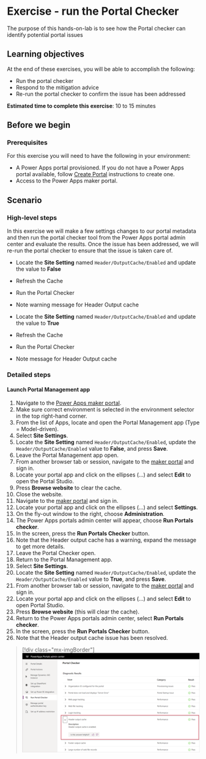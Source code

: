 # Exercise - run the Portal Checker

The purpose of this hands-on-lab is to see how the Portal checker can identify potential portal issues

## Learning objectives

At the end of these exercises, you will be able to accomplish the following:

* Run the portal checker
* Respond to the mitigation advice
* Re-run the portal checker to confirm the issue has been addressed

**Estimated time to complete this exercise**: 10 to 15 minutes

## Before we begin

### Prerequisites

For this exercise you will need to have the following in your environment:

* A Power Apps portal provisioned. If you do not have a Power Apps portal available, follow [Create Portal](https://docs.microsoft.com/powerapps/maker/portals/create-portal/?azure-portal=true) instructions to create one.
* Access to the Power Apps maker portal.

## Scenario

### High-level steps

In this exercise we will make a few settings changes to our portal metadata and then run the portal checker tool from the Power Apps portal admin center and evaluate the results. Once the issue has been addressed, we will re-run the portal checker to ensure that the issue is taken care of.

* Locate the **Site Setting** named `Header/OutputCache/Enabled` and update the value to **False**

* Refresh the Cache

* Run the Portal Checker

* Note warning message for Header Output cache

* Locate the **Site Setting** named `Header/OutputCache/Enabled` and update the value to **True**

* Refresh the Cache

* Run the Portal Checker

* Note message for Header Output cache

### Detailed steps

#### Launch Portal Management app

1. Navigate to the [Power Apps maker portal](https://make.powerapps.com/?azure-portal=true).
1. Make sure correct environment is selected in the environment selector in the top right-hand corner.
1. From the list of Apps, locate and open the Portal Management app (Type = Model-driven).
1. Select **Site Settings**.
1. Locate the **Site Setting** named `Header/OutputCache/Enabled`, update the `Header/OutputCache/Enabled` value to **False**, and press **Save**.
1. Leave the Portal Management app open.
1. From another browser tab or session, navigate to the [maker portal](https://make.powerapps.com/?azure-portal=true) and sign in.  
1. Locate your portal app and click on the ellipses (...) and select **Edit** to open the Portal Studio.
1. Press **Browse website** to clear the cache.
1. Close the website.
1. Navigate to the [maker portal](https://make.powerapps.com/?azure-portal=true) and sign in.  
1. Locate your portal app and click on the ellipses (...) and select **Settings**.
1. On the fly-out window to the right, choose **Administration**.
1. The Power Apps portals admin center will appear, choose **Run Portals checker**.
1. In the screen, press the **Run Portals Checker** button.
1. Note that the Header output cache has a warning, expand the message to get more details.
1. Leave the Portal Checker open.
1. Return to the Portal Management app.
1. Select **Site Settings**.
1. Locate the **Site Setting** named `Header/OutputCache/Enabled`, update the `Header/OutputCache/Enabled` value to **True**, and press **Save**.
1. From another browser tab or session, navigate to the [maker portal](https://make.powerapps.com/?azure-portal=true) and sign in.  
1. Locate your portal app and click on the ellipses (...) and select **Edit** to open Portal Studio.
1. Press **Browse website** (this will clear the cache).
1. Return to the Power Apps portals admin center, select **Run Portals checker**.
1. In the screen, press the **Run Portals Checker** button.
1. Note that the Header output cache issue has been resolved.

> [!div class="mx-imgBorder"]
> [![Portal Checker](../media/portal-checker-exercise.png)](../media/portal-checker-exercise.png#lightbox)
